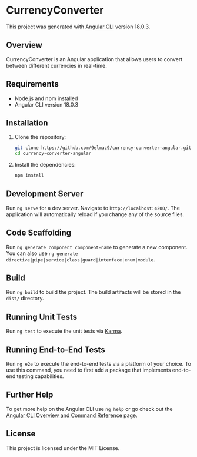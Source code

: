 # CurrencyConverter

This project was generated with [Angular CLI](https://github.com/angular/angular-cli) version 18.0.3.

## Overview

CurrencyConverter is an Angular application that allows users to convert between different currencies in real-time.

## Requirements

- Node.js and npm installed
- Angular CLI version 18.0.3

## Installation

1. Clone the repository:
    ```sh
    git clone https://github.com/9elmaz9/currency-converter-angular.git
    cd currency-converter-angular
    ```

2. Install the dependencies:
    ```sh
    npm install
    ```

## Development Server

Run `ng serve` for a dev server. Navigate to `http://localhost:4200/`. The application will automatically reload if you change any of the source files.

## Code Scaffolding

Run `ng generate component component-name` to generate a new component. You can also use `ng generate directive|pipe|service|class|guard|interface|enum|module`.

## Build

Run `ng build` to build the project. The build artifacts will be stored in the `dist/` directory.

## Running Unit Tests

Run `ng test` to execute the unit tests via [Karma](https://karma-runner.github.io).

## Running End-to-End Tests

Run `ng e2e` to execute the end-to-end tests via a platform of your choice. To use this command, you need to first add a package that implements end-to-end testing capabilities.

## Further Help

To get more help on the Angular CLI use `ng help` or go check out the [Angular CLI Overview and Command Reference](https://angular.dev/tools/cli) page.

## License

This project is licensed under the MIT License.

